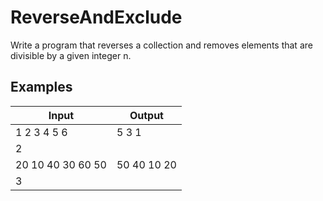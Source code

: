 # ReverseAndExclude

Write a program that reverses a collection and removes elements that are divisible by a given integer n.

Examples
----------
Input | Output 
------|--------
1 2 3 4 5 6 | 5 3 1
2  |
20 10 40 30 60 50 | 50 40 10 20
3 |
